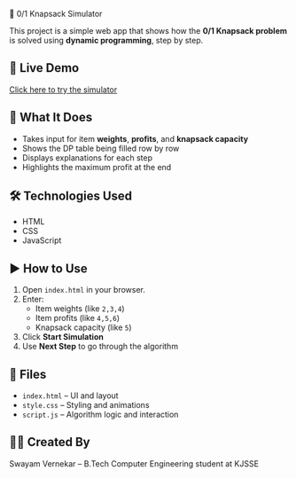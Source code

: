 🧮 0/1 Knapsack Simulator

This project is a simple web app that shows how the **0/1 Knapsack problem** is solved using **dynamic programming**, step by step.

## 🔗 Live Demo  
[Click here to try the simulator](https://swayamvernekar.github.io/01_Knapsack_Simulator/)

## 📌 What It Does

- Takes input for item **weights**, **profits**, and **knapsack capacity**
- Shows the DP table being filled row by row
- Displays explanations for each step
- Highlights the maximum profit at the end

## 🛠️ Technologies Used

- HTML
- CSS
- JavaScript

## ▶️ How to Use

1. Open `index.html` in your browser.
2. Enter:
   - Item weights (like `2,3,4`)
   - Item profits (like `4,5,6`)
   - Knapsack capacity (like `5`)
3. Click **Start Simulation**
4. Use **Next Step** to go through the algorithm

## 📁 Files

- `index.html` – UI and layout
- `style.css` – Styling and animations
- `script.js` – Algorithm logic and interaction

## 👨‍💻 Created By

Swayam Vernekar – B.Tech Computer Engineering student at KJSSE 
